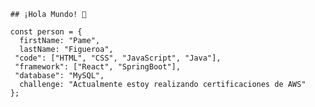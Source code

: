       ## ¡Hola Mundo! 👋
      
      const person = {
        firstName: "Pame",
        lastName: "Figueroa",
       "code": ["HTML", "CSS", "JavaScript", "Java"],
       "framework": ["React", "SpringBoot"],
       "database": "MySQL",
        challenge: "Actualmente estoy realizando certificaciones de AWS"
      };


<!--
**PameFigueroaArias/PameFigueroaArias** is a ✨ _special_ ✨ repository because its `README.md` (this file) appears on your GitHub profile.

Here are some ideas to get you started:

- 🔭 I’m currently working on ...
- 🌱 I’m currently learning ...
- 👯 I’m looking to collaborate on ...
- 🤔 I’m looking for help with ...
- 💬 Ask me about ...
- 📫 How to reach me: ...
- 😄 Pronouns: ...
- ⚡ Fun fact: ...
-->
